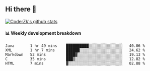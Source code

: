 ## Hi there 👋

[![CoderZk's github stats](https://github-readme-stats.vercel.app/api?username=zhoukuo123&show_icons=true&count_private=true)](https://github.com/anuraghazra/github-readme-stats)

#### :bar_chart: Weekly development breakdown

<!--START_SECTION:waka-->
```text
Java       1 hr 49 mins    ██████████░░░░░░░░░░░░░░░   40.06 % 
XML        1 hr 7 mins     ██████░░░░░░░░░░░░░░░░░░░   24.62 % 
Markdown   52 mins         ████▓░░░░░░░░░░░░░░░░░░░░   19.13 % 
C          35 mins         ███▒░░░░░░░░░░░░░░░░░░░░░   12.82 % 
HTML       7 mins          ▓░░░░░░░░░░░░░░░░░░░░░░░░   02.88 % 
```
<!--END_SECTION:waka-->
